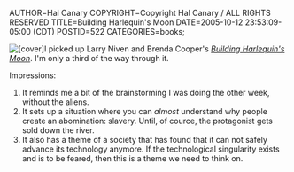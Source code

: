 AUTHOR=Hal Canary
COPYRIGHT=Copyright Hal Canary / ALL RIGHTS RESERVED
TITLE=Building Harlequin's Moon
DATE=2005-10-12 23:53:09-05:00 (CDT)
POSTID=522
CATEGORIES=books;

![[cover]](https://halcanary.org/images/book-building-moon.jpg)I picked up Larry Niven and Brenda Cooper's [_Building Harlequin's Moon_](http://www.amazon.com/exec/obidos/ASIN/0765312662/ref%3Dnosim/theworldofhalcan/). I'm only a third of the way through it.

Impressions:

1.  It reminds me a bit of the brainstorming I was doing the other week, without the aliens.
2.  It sets up a situation where you can _almost_ understand why people create an abomination: slavery. Until, of cource, the protagonist gets sold down the river.
3.  It also has a theme of a society that has found that it can not safely advance its technology anymore. If the technological singularity exists and is to be feared, then this is a theme we need to think on.
